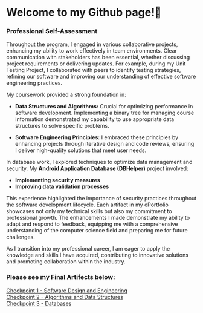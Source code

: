 # Welcome to my Github page!📖<br>
### Professional Self-Assessment<br>
Throughout the program, I engaged in various collaborative projects, enhancing my ability to work effectively in team environments. Clear communication with stakeholders has been essential, whether discussing project requirements or delivering updates. For example, during my Unit Testing Project, I collaborated with peers to identify testing strategies, refining our software and improving our understanding of effective software engineering practices.<br>

My coursework provided a strong foundation in:<br>

- **Data Structures and Algorithms:** Crucial for optimizing performance in software development. Implementing a binary tree for managing course information demonstrated my capability to use appropriate data structures to solve specific problems.<br>

- **Software Engineering Principles:** I embraced these principles by enhancing projects through iterative design and code reviews, ensuring I deliver high-quality solutions that meet user needs.<br>

In database work, I explored techniques to optimize data management and security. My **Android Application Database (DBHelper)** project involved:<br>

- **Implementing security measures**<br>
- **Improving data validation processes**<br>

This experience highlighted the importance of security practices throughout the software development lifecycle. Each artifact in my ePortfolio showcases not only my technical skills but also my commitment to professional growth. The enhancements I made demonstrate my ability to adapt and respond to feedback, equipping me with a comprehensive understanding of the computer science field and preparing me for future challenges.<br>

As I transition into my professional career, I am eager to apply the knowledge and skills I have acquired, contributing to innovative solutions and promoting collaboration within the industry.


### Please see my Final Artifects below:<br>
[Checkpoint 1 - Software Design and Engineering](https://github.com/NoahGarza88/NoahGarza88.github.io/tree/main/Category%20One%20-%20Software%20Design%20and%20Engineering) <br>
[Checkpoint 2 - Algorithms and Data Structures](https://github.com/NoahGarza88/NoahGarza88.github.io/tree/main/Category%20Two%20-%20Algorithms%20and%20Data%20Structures)<br>
[Checkpoint 3 - Databases](https://github.com/NoahGarza88/NoahGarza88.github.io/tree/main/Category%20Three%20-%20Databases)

